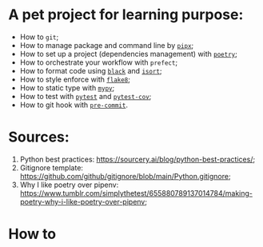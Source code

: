 # A pet project for learning purpose:

- How to `git`;
- How to manage package and command line by [`pipx`](https://pipx.pypa.io/stable/installation/);
- How to set up a project (dependencies management) with [`poetry`](https://python-poetry.org/);
- How to orchestrate your workflow with `prefect`;
- How to format code using [`black`](https://github.com/psf/black) and [`isort`](https://github.com/PyCQA/isort);
- How to style enforce with [`flake8`](https://github.com/PyCQA/flake8);
- How to static type with [`mypy`](https://github.com/python/mypy);
- How to test with [`pytest`](https://docs.pytest.org/en/latest/) and [`pytest-cov`](https://pypi.org/project/pytest-cov/);
- How to git hook with [`pre-commit`](https://pre-commit.com/).

# Sources:

1. Python best practices: <https://sourcery.ai/blog/python-best-practices/>;
2. Gitignore template: <https://github.com/github/gitignore/blob/main/Python.gitignore>;
3. Why I like poetry over pipenv: <https://www.tumblr.com/simplythetest/655880789137014784/making-poetry-why-i-like-poetry-over-pipenv>;

# How to

